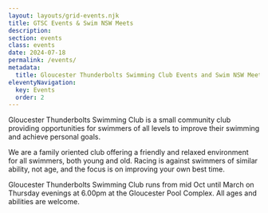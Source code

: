 ```yaml
---
layout: layouts/grid-events.njk
title: GTSC Events & Swim NSW Meets
description: 
section: events
class: events
date: 2024-07-18
permalink: /events/
metadata:
  title: Gloucester Thunderbolts Swimming Club Events and Swim NSW Meets
eleventyNavigation:
  key: Events
  order: 2
---
```




Gloucester Thunderbolts Swimming Club is a small community club providing opportunities for swimmers of all levels to improve their swimming and achieve personal goals. 

We are a family oriented club offering a friendly and relaxed environment for all swimmers, both young and old. Racing is against swimmers of similar ability, not age, and the focus is on improving your own best time.

Gloucester Thunderbolts Swimming Club runs from mid Oct until March on Thursday evenings at 6.00pm at the Gloucester Pool Complex. All ages and abilities are welcome.



